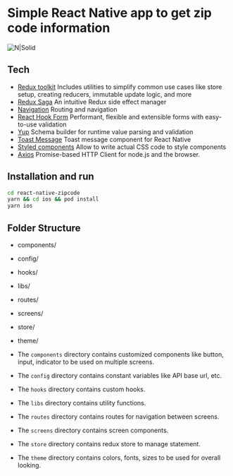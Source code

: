# Simple React Native app to get zip code information

![N|Solid](https://miro.medium.com/max/1024/1*DgaDlJD8Hoq1lj5vUV4KiA.png)

## Tech

- [Redux toolkit] Includes utilities to simplify common use cases like store setup, creating reducers, immutable update logic, and more
- [Redux Saga] An intuitive Redux side effect manager
- [Navigation] Routing and navigation
- [React Hook Form] Performant, flexible and extensible forms with easy-to-use validation
- [Yup] Schema builder for runtime value parsing and validation
- [Toast Message] Toast message component for React Native
- [Styled components] Allow to write actual CSS code to style components
- [Axios] Promise-based HTTP Client for node.js and the browser.

## Installation and run

```sh
cd react-native-zipcode
yarn && cd ios && pod install
yarn ios
```

## Folder Structure

- components/
- config/
- hooks/
- libs/
- routes/
- screens/
- store/
- theme/

- The `components` directory contains customized components like button, input, indicator to be used on multiple screens.
- The `config` directory contains constant variables like API base url, etc.
- The `hooks` directory contains custom hooks.
- The `libs` directory contains utility functions.
- The `routes` directory contains routes for navigation between screens.
- The `screens` directory contains screen components.
- The `store` directory contains redux store to manage statement.
- The `theme` directory contains colors, fonts, sizes to be used for overall looking.

[redux toolkit]: https://redux-toolkit.js.org/
[redux saga]: https://redux-saga.js.org/
[navigation]: https://reactnavigation.org/
[react hook form]: https://react-hook-form.com/
[yup]: https://github.com/jquense/yup/
[toast message]: https://www.npmjs.com/package/react-native-toast-message/
[styled components]: https://styled-components.com/
[axios]: https://axios-http.com/docs/intro
